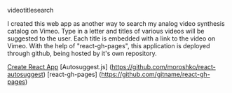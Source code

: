 videotitlesearch

I created this web app as another way to search my analog video synthesis catalog on Vimeo. Type in a letter and titles of various videos will be suggested to the user. Each title is embedded with a link to the video on Vimeo. With the help of "react-gh-pages", this application is deployed through github, being hosted by it's own repository.


[Create React App](https://github.com/facebookincubator/create-react-app)
[Autosuggest.js] (https://github.com/moroshko/react-autosuggest)
[react-gh-pages] (https://github.com/gitname/react-gh-pages)